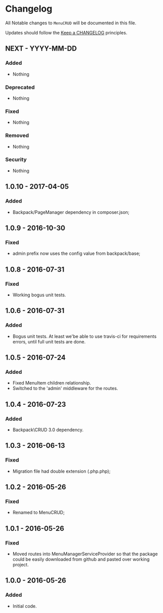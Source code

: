 # Changelog

All Notable changes to `MenuCRUD` will be documented in this file.

Updates should follow the [Keep a CHANGELOG](http://keepachangelog.com/) principles.

## NEXT - YYYY-MM-DD

### Added
- Nothing

### Deprecated
- Nothing

### Fixed
- Nothing

### Removed
- Nothing

### Security
- Nothing


## 1.0.10 - 2017-04-05

### Added
- Backpack/PageManager dependency in composer.json;


## 1.0.9 - 2016-10-30

### Fixed
- admin prefix now uses the config value from backpack/base;


## 1.0.8 - 2016-07-31

### Fixed
- Working bogus unit tests.



## 1.0.6 - 2016-07-31

### Added
- Bogus unit tests. At least we'be able to use travis-ci for requirements errors, until full unit tests are done.


## 1.0.5 - 2016-07-24

### Added
- Fixed MenuItem children relationship.
- Switched to the 'admin' middleware for the routes.


## 1.0.4 - 2016-07-23

### Added
- Backpack\CRUD 3.0 dependency.


## 1.0.3 - 2016-06-13

### Fixed
- Migration file had double extension (.php.php);


## 1.0.2 - 2016-05-26

### Fixed
- Renamed to MenuCRUD;


## 1.0.1 - 2016-05-26

### Fixed
- Moved routes into MenuManagerServiceProvider so that the package could be easily downloaded from github and pasted over working project.


## 1.0.0 - 2016-05-26

### Added
- Initial code.
